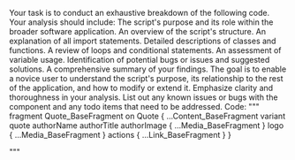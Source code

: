 Your task is to conduct an exhaustive breakdown of the following code. Your analysis should include:
The script's purpose and its role within the broader software application.
An overview of the script's structure.
An explanation of all import statements.
Detailed descriptions of classes and functions.
A review of loops and conditional statements.
An assessment of variable usage.
Identification of potential bugs or issues and suggested solutions.
A comprehensive summary of your findings.
The goal is to enable a novice user to understand the script's purpose, its relationship to the rest of the application, and how to modify or extend it. Emphasize clarity and thoroughness in your analysis.
List out any known issues or bugs with the component and any todo items that need to be addressed.
Code:
"""
fragment Quote_BaseFragment on Quote {
  ...Content_BaseFragment
  variant
  quote
  authorName
  authorTitle
  authorImage {
    ...Media_BaseFragment
  }
  logo {
    ...Media_BaseFragment
  }
  actions {
    ...Link_BaseFragment
  }
}

"""